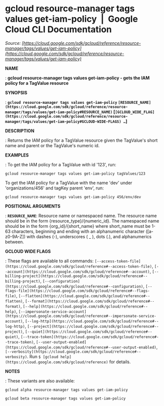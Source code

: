 # gcloud resource-manager tags values get-iam-policy  |  Google Cloud CLI Documentation

*Source: [https://cloud.google.com/sdk/gcloud/reference/resource-manager/tags/values/get-iam-policy](https://cloud.google.com/sdk/gcloud/reference/resource-manager/tags/values/get-iam-policy)*

**NAME**

: **gcloud resource-manager tags values get-iam-policy - gets the IAM policy for a TagValue resource**

**SYNOPSIS**

: **`gcloud resource-manager tags values get-iam-policy` `[RESOURCE_NAME](https://cloud.google.com/sdk/gcloud/reference/resource-manager/tags/values/get-iam-policy#RESOURCE_NAME)` [`[GCLOUD_WIDE_FLAG](https://cloud.google.com/sdk/gcloud/reference/resource-manager/tags/values/get-iam-policy#GCLOUD-WIDE-FLAGS) …`]**

**DESCRIPTION**

: Returns the IAM policy for a TagValue resource given the TagValue's short name
and parent or the TagValue's numeric id.

**EXAMPLES**

: To get the IAM policy for a TagValue with id '123', run:

```
gcloud resource-manager tags values get-iam-policy tagValues/123
```

To get the IAM policy for a TagValue with the name 'dev' under
'organizations/456' and tagKey parent 'env', run:

```
gcloud resource-manager tags values get-iam-policy 456/env/dev
```

**POSITIONAL ARGUMENTS**

: **`RESOURCE_NAME`**:
Resource name or namespaced name. The resource name should be in the form
{resource_type}/{numeric_id}. The namespaced name should be in the form
{org_id}/{short_name} where short_name must be 1-63 characters, beginning and
ending with an alphanumeric character ([a-z0-9A-Z]) with dashes (-), underscores
( _ ), dots (.), and alphanumerics between.

**GCLOUD WIDE FLAGS**

: These flags are available to all commands: `[--access-token-file](https://cloud.google.com/sdk/gcloud/reference#--access-token-file)`,
`[--account](https://cloud.google.com/sdk/gcloud/reference#--account)`, `[--billing-project](https://cloud.google.com/sdk/gcloud/reference#--billing-project)`,
`[--configuration](https://cloud.google.com/sdk/gcloud/reference#--configuration)`,
`[--flags-file](https://cloud.google.com/sdk/gcloud/reference#--flags-file)`,
`[--flatten](https://cloud.google.com/sdk/gcloud/reference#--flatten)`, `[--format](https://cloud.google.com/sdk/gcloud/reference#--format)`, `[--help](https://cloud.google.com/sdk/gcloud/reference#--help)`, `[--impersonate-service-account](https://cloud.google.com/sdk/gcloud/reference#--impersonate-service-account)`,
`[--log-http](https://cloud.google.com/sdk/gcloud/reference#--log-http)`,
`[--project](https://cloud.google.com/sdk/gcloud/reference#--project)`, `[--quiet](https://cloud.google.com/sdk/gcloud/reference#--quiet)`, `[--trace-token](https://cloud.google.com/sdk/gcloud/reference#--trace-token)`, `[--user-output-enabled](https://cloud.google.com/sdk/gcloud/reference#--user-output-enabled)`,
`[--verbosity](https://cloud.google.com/sdk/gcloud/reference#--verbosity)`.
Run `$ [gcloud help](https://cloud.google.com/sdk/gcloud/reference)` for details.

**NOTES**

: These variants are also available:

```
gcloud alpha resource-manager tags values get-iam-policy
```

```
gcloud beta resource-manager tags values get-iam-policy
```
